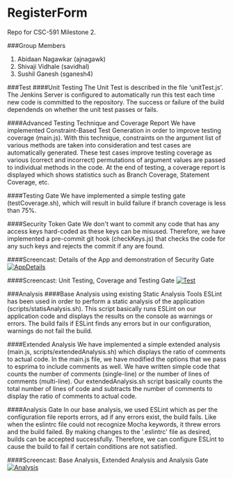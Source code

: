 # RegisterForm
Repo for CSC-591 Milestone 2.

###Group Members
1. Abidaan Nagawkar (ajnagawk)
2. Shivaji Vidhale (savidhal)
3. Sushil Ganesh (sganesh4)

###Test
####Unit Testing
The Unit Test is described in the file 'unitTest.js'. The Jenkins Server is configured to automatically run this test each time new code is committed to the repository. The success or failure of the build dependends on whether the unit test passes or fails.

####Advanced Testing Technique and Coverage Report
We have implemented Constraint-Based Test Generation in order to improve testing coverage (main.js). With this technique, constraints on the argument list of various methods are taken into consideration and test cases are automatically generated. These test cases improve testing coverage as various (correct and incorrect) permutations of argument values are passed to individual methods in the code.
At the end of testing, a coverage report is displayed which shows statistics such as Branch Coverage, Statement Coverage, etc.

####Testing Gate
We have implemented a simple testing gate (testCoverage.sh), which will result in build failure if branch coverage is less than 75%.

####Security Token Gate
We don't want to commit any code that has any access keys hard-coded as these keys can be misused. Therefore, we have implemented a pre-commit git hook (checkKeys.js) that checks the code for any such keys and rejects the commit if any are found.

####Screencast: Details of the App and demonstration of Security Gate
[![AppDetails](http://img.youtube.com/vi/b9jQ2Wia8rw/0.jpg)](https://www.youtube.com/watch?v=b9jQ2Wia8rw)

####Screencast: Unit Testing, Coverage and Testing Gate
[![Test](http://img.youtube.com/vi/drQ1fLJktCk/0.jpg)](https://www.youtube.com/watch?v=drQ1fLJktCk)

###Analysis
####Base Analysis using existing Static Analysis Tools
ESLint has been used in order to perform a static analysis of the application (scripts/statisAnalysis.sh). This script basically runs ESLint on our application code and displays the results on the console as warnings or errors. The build fails if ESLint finds any errors but in our configuration, warnings do not fail the build. 

####Extended Analysis
We have implemented a simple extended analysis (main.js, scripts/extendedAnalysis.sh) which displays the ratio of comments to actual code. In the main.js file, we have modified the options that we pass to esprima to include comments as well. We have written simple code that counts the number of comments (single-line) or the number of lines of comments (multi-line). Our extendedAnalysis.sh script basically counts the total number of lines of code and subtracts the number of comments to display the ratio of comments to actual code.

####Analysis Gate
In our base analysis, we used ESLint which as per the configuration file reports errors, ad if any errors exist, the build fails. Like when the eslintrc file could not recognize Mocha keywords, it threw errors and the build failed. By making changes to the '.eslintrc' file as desired, builds can be accepted successfully. Therefore, we can configure ESLint to cause the build to fail if certain conditions are not satisfied.

####Screencast: Base Analysis, Extended Analysis and Analysis Gate
[![Analysis](http://img.youtube.com/vi/MMOrcloQWig/0.jpg)](https://www.youtube.com/watch?v=MMOrcloQWig)

